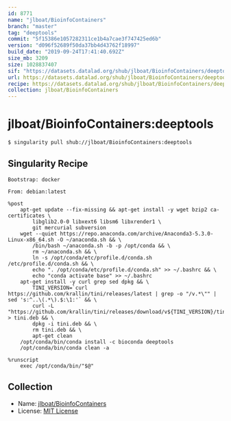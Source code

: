 ```yaml
---
id: 8771
name: "jlboat/BioinfoContainers"
branch: "master"
tag: "deeptools"
commit: "5f15386e1057282311ce1b4a7cae3f747425ed6b"
version: "d096f52689f50da37bb4d43762f18997"
build_date: "2019-09-24T17:41:40.692Z"
size_mb: 3209
size: 1028837407
sif: "https://datasets.datalad.org/shub/jlboat/BioinfoContainers/deeptools/2019-09-24-5f15386e-d096f526/d096f52689f50da37bb4d43762f18997.simg"
url: https://datasets.datalad.org/shub/jlboat/BioinfoContainers/deeptools/2019-09-24-5f15386e-d096f526/
recipe: https://datasets.datalad.org/shub/jlboat/BioinfoContainers/deeptools/2019-09-24-5f15386e-d096f526/Singularity
collection: jlboat/BioinfoContainers
---
```


# jlboat/BioinfoContainers:deeptools

```bash
$ singularity pull shub://jlboat/BioinfoContainers:deeptools
```

## Singularity Recipe

```singularity
Bootstrap: docker

From: debian:latest

%post
    apt-get update --fix-missing && apt-get install -y wget bzip2 ca-certificates \
        libglib2.0-0 libxext6 libsm6 libxrender1 \
        git mercurial subversion
    wget --quiet https://repo.anaconda.com/archive/Anaconda3-5.3.0-Linux-x86_64.sh -O ~/anaconda.sh && \
        /bin/bash ~/anaconda.sh -b -p /opt/conda && \
        rm ~/anaconda.sh && \
        ln -s /opt/conda/etc/profile.d/conda.sh /etc/profile.d/conda.sh && \
        echo ". /opt/conda/etc/profile.d/conda.sh" >> ~/.bashrc && \
        echo "conda activate base" >> ~/.bashrc
    apt-get install -y curl grep sed dpkg && \
        TINI_VERSION=`curl https://github.com/krallin/tini/releases/latest | grep -o "/v.*\"" | sed 's:^..\(.*\).$:\1:'` && \
        curl -L "https://github.com/krallin/tini/releases/download/v${TINI_VERSION}/tini_${TINI_VERSION}.deb" > tini.deb && \
        dpkg -i tini.deb && \
        rm tini.deb && \
        apt-get clean
    /opt/conda/bin/conda install -c bioconda deeptools
    /opt/conda/bin/conda clean -a

%runscript
    exec /opt/conda/bin/"$@"
```

## Collection

 - Name: [jlboat/BioinfoContainers](https://github.com/jlboat/BioinfoContainers)
 - License: [MIT License](https://api.github.com/licenses/mit)

